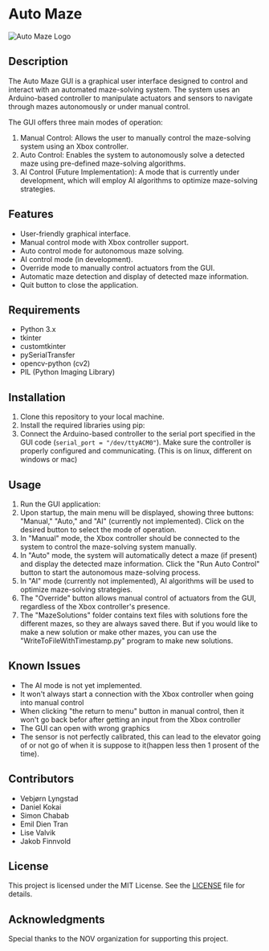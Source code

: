 # Auto Maze

![Auto Maze Logo](https://upload.wikimedia.org/wikipedia/commons/thumb/6/62/National-Oilwell-Varco-Logo.svg/1920px-National-Oilwell-Varco-Logo.svg.png)

## Description

The Auto Maze GUI is a graphical user interface designed to control and interact with an automated maze-solving system. The system uses an Arduino-based controller to manipulate actuators and sensors to navigate through mazes autonomously or under manual control.

The GUI offers three main modes of operation:
1. Manual Control: Allows the user to manually control the maze-solving system using an Xbox controller.
2. Auto Control: Enables the system to autonomously solve a detected maze using pre-defined maze-solving algorithms.
3. AI Control (Future Implementation): A mode that is currently under development, which will employ AI algorithms to optimize maze-solving strategies.

## Features

- User-friendly graphical interface.
- Manual control mode with Xbox controller support.
- Auto control mode for autonomous maze solving.
- AI control mode (in development).
- Override mode to manually control actuators from the GUI.
- Automatic maze detection and display of detected maze information.
- Quit button to close the application.

## Requirements

- Python 3.x
- tkinter
- customtkinter
- pySerialTransfer
- opencv-python (cv2)
- PIL (Python Imaging Library)

## Installation

1. Clone this repository to your local machine.
2. Install the required libraries using pip:
3. Connect the Arduino-based controller to the serial port specified in the GUI code (`serial_port = "/dev/ttyACM0"`). Make sure the controller is properly configured and communicating. (This is on linux, different on windows or mac)

## Usage

1. Run the GUI application:
2. Upon startup, the main menu will be displayed, showing three buttons: "Manual," "Auto," and "AI" (currently not implemented). Click on the desired button to select the mode of operation.
3. In "Manual" mode, the Xbox controller should be connected to the system to control the maze-solving system manually.
4. In "Auto" mode, the system will automatically detect a maze (if present) and display the detected maze information. Click the "Run Auto Control" button to start the autonomous maze-solving process.
5. In "AI" mode (currently not implemented), AI algorithms will be used to optimize maze-solving strategies.
6. The "Override" button allows manual control of actuators from the GUI, regardless of the Xbox controller's presence.
7. The "MazeSolutions" folder contains text files with solutions fore the different mazes, so they are always saved there. But if you would like to make a new solution or make other mazes, you can use the "WriteToFileWithTimestamp.py" program to make new solutions.

## Known Issues

- The AI mode is not yet implemented.
- It won't always start a connection with the Xbox controller when going into manual control
- When clicking "the return to menu" button in manual control, then it won't go back befor after getting an input from the Xbox controller
- The GUI can open with wrong graphics
- The sensor is not perfectly calibrated, this can lead to the elevator going of or not go of when it is suppose to it(happen less then 1 prosent of the time).

## Contributors

- Vebjørn Lyngstad
- Daniel Kokai
- Simon Chabab
- Emil Dien Tran
- Lise Valvik
- Jakob Finnvold

## License

This project is licensed under the MIT License. See the [LICENSE](/path/to/LICENSE) file for details.

## Acknowledgments

Special thanks to the NOV organization for supporting this project.
